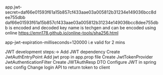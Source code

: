 app.jwt-secret=daf66e01593f61a15b857cf433aae03a005812b31234e149036bcc8dee755dbb
daf66e01593f61a15b857cf433aae03a005812b31234e149036bcc8dee755dbb is encoded and decoded key name is techgen and
can be encoded using online https://emn178.github.io/online-tools/sha256.html

app-jwt-expiration-milliseconds=120000 i.e valid for 2 mins

JWT development steps:->
Add JWT dependency
Create JwtAuthEntryPoint
Add jwt prop in app.prop file
Create JwtTokenProvider
JwtAuthenticationFilter
Create JWTAuthResp DTO
Configure JWT in spring sec config
Change login API to return token to client